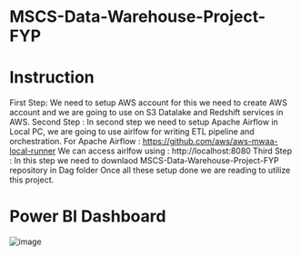 # MSCS-Data-Warehouse-Project-FYP
# Instruction
First Step: We need to setup AWS account for this we need to create AWS account and we are going to use on S3 Datalake and Redshift services in AWS.
Second Step : In second step we need to setup Apache Airflow in Local PC, we are going to use airlfow for writing ETL pipeline and orchestration.
For Apache Airflow : https://github.com/aws/aws-mwaa-local-runner
We can access airlfow using : http://localhost:8080
Third Step : In this step we need to downlaod MSCS-Data-Warehouse-Project-FYP repository in Dag folder
Once all these setup done we are reading to utilize this project.



# Power BI Dashboard
![image](https://github.com/user-attachments/assets/a23fbe1f-d4e0-4f1f-81b8-783e49ecc9b9)
